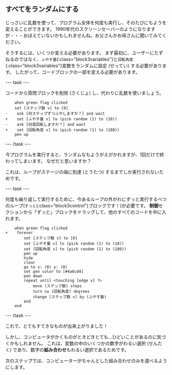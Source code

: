 ## すべてをランダムにする

じっさいに乱数を使って、プログラム全体を何度も実行し、そのたびにもようを変えることができます。 1990年代のスクリーンセーバーのようになりますが・・・おぼえていないかもしれませんね。お父さんかお母さんに聞いてみてください。

そうするには、いくつか変える必要があります。 まず最初に、ユーザーにたずねるのではなく、`ふやす量`{:class="block3variables"}と`回転角度`{:class="block3variables"}変数をランダムに設定 (せってい) する必要があります。 したがって、コードブロックの一部を変える必要があります。

--- task ---

コードから質問ブロックを削除 (さくじょ) し、代わりに乱数を使いましょう。

```blocks3
    when green flag clicked
    set [ステップ数 v] to [0]
-    ask [何ステップずつふやしますか？] and wait
+    set [ふやす量 v] to (pick random (1) to (10))
-    ask [何度回転しますか？] and wait
+    set [回転角度 v] to (pick random (1) to (180))
    pen up
```

--- /task ---

今プログラムを実行すると、ランダムなもようがえがかれますが、1回だけで終わってしまいます。 なぜだと思いますか？

これは、ループがステージの端に到達 (とうたつ) するまでしか実行されないためです。

--- task ---

何度も繰り返して実行するために、今あるループの外がわにずっと実行するべつのループ(`ずっと`{:class="block3control"}ブロックです！)が必要です。 **制御**セクションから「ずっと」ブロックをドラッグして、他のすべてのコードを中に入れます。

```blocks3
    when green flag clicked
+    forever 
        set [ステップ数 v] to [0]
        set [ふやす量 v] to (pick random (1) to (10))
        set [回転角度 v] to (pick random (1) to (180))
        pen up
        hide
        clear
        go to x: (0) y: (0)
        set pen color to [#4a6cd4]
        pen down
        repeat until <touching [edge v] ?> 
            move (ステップ数) steps
            turn cw (回転角度) degrees
            change [ステップ数 v] by (ふやす量)
        end
    end
```

--- /task ---

これで、とてもすてきなものが出来上がりました！

しかし、コンピュータがかくものがときどきとても...ひどいことがあるのに気づくかもしれません。 これは、変数の中のいくつかの数字がわるい選択 (せんたく) であり、数字の**組み合わせ**もわるい選択であるためです。

次のステップでは、コンピューターがちゃんとした組み合わせのみを選べるようにします。